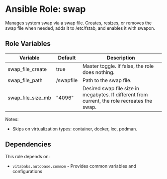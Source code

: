 # Ansible Role: swap

Manages system swap via a swap file. Creates, resizes, or removes the swap file when needed, adds it to /etc/fstab, and enables it with swapon.

## Role Variables

| Variable            | Default    | Description |
|---------------------|------------|-------------|
| swap_file_create    | true       | Master toggle. If false, the role does nothing. |
| swap_file_path      | /swapfile  | Path to the swap file. |
| swap_file_size_mb   | "4096"     | Desired swap file size in megabytes. If different from current, the role recreates the swap. |

Notes:
- Skips on virtualization types: container, docker, lxc, podman.

## Dependencies

This role depends on:
- `vitabaks.autobase.common` - Provides common variables and configurations
